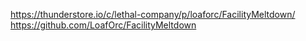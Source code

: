 https://thunderstore.io/c/lethal-company/p/loaforc/FacilityMeltdown/
https://github.com/LoafOrc/FacilityMeltdown